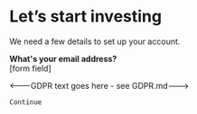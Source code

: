 # Let’s start investing

We need a few details to set up your account.

**What's your email address?**<br />
[form field]

<---GDPR text goes here - see GDPR.md--->

`Continue`

